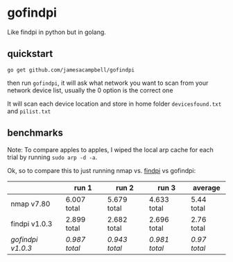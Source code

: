 # gofindpi
Like findpi in python but in golang.

## quickstart

`go get github.com/jamesacampbell/gofindpi`

then run `gofindpi`, it will ask what network you want to scan from your network device list, usually the 0 option is the correct one

It will scan each device location and store in home folder `devicesfound.txt` and `pilist.txt`

## benchmarks

Note: To compare apples to apples, I wiped the local arp cache for each trial by running `sudo arp -d -a`.

Ok, so to compare this to just running nmap vs. [findpi](https://github.com/jamesacampbell/findpi) vs gofindpi:

|               | run 1       | run 2       | run 3       | average    |
|---------------|-------------|-------------|-------------|------------|
| nmap v7.80    | 6.007 total | 5.679 total | 4.633 total | 5.44 total |
| findpi v1.0.3 | 2.899 total | 2.682 total | 2.696 total | 2.76 total |
| *gofindpi v1.0.3* | *0.987 total* | *0.943 total* | *0.981 total* | *0.97 total* |
